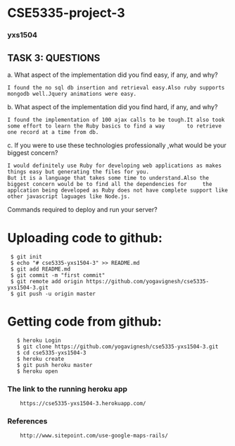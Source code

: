 # CSE5335-project-3
### yxs1504

TASK 3: QUESTIONS
-----------

a. What aspect of the implementation did you find easy, if any, and why? 

    I found the no sql db insertion and retrieval easy.Also ruby supports mongodb well.Jquery animations were easy.

b. What aspect of the implementation did you find hard, if any, and why? 

    I found the implementation of 100 ajax calls to be tough.It also took some effort to learn the Ruby basics to find a way       to retrieve one record at a time from db.
    
c. If you were to use these technologies professionally ,what would be your biggest concern? 

    I would definitely use Ruby for developing web applications as makes things easy but generating the files for you.
    But it is a language that takes some time to understand.Also the biggest concern would be to find all the dependencies for     the applcation being developed as Ruby does not have complete support like other javascript laguages like Node.js. 

Commands required to deploy and run your server? 
# Uploading code to github:

     $ git init
     $ echo "# cse5335-yxs1504-3" >> README.md
     $ git add README.md
     $ git commit -m "first commit"
     $ git remote add origin https://github.com/yogavignesh/cse5335-yxs1504-3.git
     $ git push -u origin master 

# Getting code from github:

       $ heroku Login
       $ git clone https://github.com/yogavignesh/cse5335-yxs1504-3.git
       $ cd cse5335-yxs1504-3
       $ heroku create
       $ git push heroku master
       $ heroku open
       
### The link to the running heroku app

        https://cse5335-yxs1504-3.herokuapp.com/
        
### References

        http://www.sitepoint.com/use-google-maps-rails/
